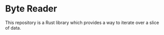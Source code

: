 # Byte Reader

This repository is a Rust library which provides a way to iterate over a slice of data.